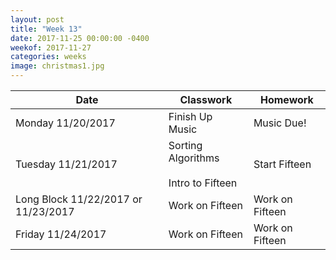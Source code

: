 ```yaml
---
layout: post
title: "Week 13"
date: 2017-11-25 00:00:00 -0400
weekof: 2017-11-27
categories: weeks
image: christmas1.jpg
---
```


|Date                        |Classwork|Homework|
|----------------------------|---------|--------|
|Monday 11/20/2017           | Finish Up Music | Music Due! |
|Tuesday 11/21/2017          | Sorting Algorithms <br><br> Intro to Fifteen | Start Fifteen |
|Long Block 11/22/2017 or 11/23/2017 | Work on Fifteen | Work on Fifteen |
|Friday 11/24/2017           | Work on Fifteen | Work on Fifteen |
